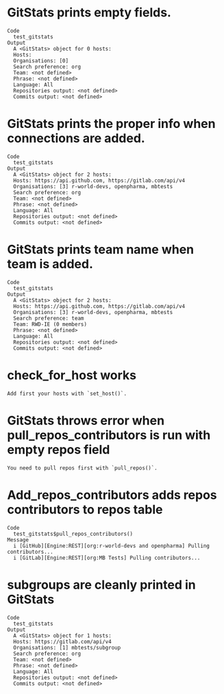 # GitStats prints empty fields.

    Code
      test_gitstats
    Output
      A <GitStats> object for 0 hosts:
      Hosts: 
      Organisations: [0] 
      Search preference: org
      Team: <not defined>
      Phrase: <not defined>
      Language: All
      Repositories output: <not defined>
      Commits output: <not defined>

# GitStats prints the proper info when connections are added.

    Code
      test_gitstats
    Output
      A <GitStats> object for 2 hosts:
      Hosts: https://api.github.com, https://gitlab.com/api/v4
      Organisations: [3] r-world-devs, openpharma, mbtests
      Search preference: org
      Team: <not defined>
      Phrase: <not defined>
      Language: All
      Repositories output: <not defined>
      Commits output: <not defined>

# GitStats prints team name when team is added.

    Code
      test_gitstats
    Output
      A <GitStats> object for 2 hosts:
      Hosts: https://api.github.com, https://gitlab.com/api/v4
      Organisations: [3] r-world-devs, openpharma, mbtests
      Search preference: team
      Team: RWD-IE (0 members)
      Phrase: <not defined>
      Language: All
      Repositories output: <not defined>
      Commits output: <not defined>

# check_for_host works

    Add first your hosts with `set_host()`.

# GitStats throws error when pull_repos_contributors is run with empty repos field

    You need to pull repos first with `pull_repos()`.

# Add_repos_contributors adds repos contributors to repos table

    Code
      test_gitstats$pull_repos_contributors()
    Message
      i [GitHub][Engine:REST][org:r-world-devs and openpharma] Pulling contributors...
      i [GitLab][Engine:REST][org:MB Tests] Pulling contributors...

# subgroups are cleanly printed in GitStats

    Code
      test_gitstats
    Output
      A <GitStats> object for 1 hosts:
      Hosts: https://gitlab.com/api/v4
      Organisations: [1] mbtests/subgroup
      Search preference: org
      Team: <not defined>
      Phrase: <not defined>
      Language: All
      Repositories output: <not defined>
      Commits output: <not defined>

